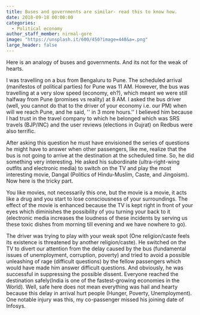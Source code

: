 ```yaml
---
title: Buses and governments are similar- read this to know how.
date: 2018-09-18 00:00:00
categories:
  - Political economy
author_staff_member: nirmal-gore
image: "https://unsplash.it/600/450?image=448&a=.png"
large_header: false
---
```


Here is an analogy of buses and governments. And its not for the weak of hearts. 

I was travelling on a bus from Bengaluru to Pune. The scheduled arrival (manifestos of political parties) for Pune was 11 AM. However, the bus was travelling at a very slow speed (economy, eh?), which meant we were still halfway from Pune (promises vs reality) at 8 AM. I asked the bus driver (well, you cannot do that to the driver of your economy i.e. our PM) when will we reach Pune, and he said, '' in 3 more hours.'' I believed him because I had trust in the travel company to which he belonged which was SRS travels (BJP/INC) and the user reviews (elections in Gujrat) on Redbus were also terrific. 

After asking this question he must have envisioned the series of questions he might have to answer when other passengers, like me, realize that the bus is not going to arrive at the destination at the scheduled time. So, he did something very interesting. He asked his subordinate (ultra-right-wing outfits and electronic media) to switch on the TV and play the most interesting movie, Dangal (Politics of Hindu-Muslim, Caste, and Jingoism). Now here is the tricky part. 

You like movies, not necessarily this one, but the movie is a movie, it acts like a drug and you start to lose consciousness of your surroundings. The effect of the movie is enhanced because the TV is kept right in front of your eyes which diminishes the possibility of you turning your back to it (electronic media increases the loudness of these incidents by serving us these toxic dishes from morning till evening and we have nowhere to go). 

The driver was trying to play with your weak spot (One religion/caste feels its existence is threatened by another religion/caste). He switched on the TV to divert our attention from the delay caused by the bus (fundamental issues of unemployment, corruption, poverty) and tried to avoid a possible unleashing of rage (difficult questions) by the fellow passengers which would have made him answer difficult questions. And obviously, he was successful in suppressing the possible dissent. Everyone reached the destination safely(India is one of the fastest-growing economies in the World). Well, safe here does not mean everything was hail and hearty because this delay in arrival hurt people (Hunger, Poverty, Unemployment). One notable injury was this, my co-passenger missed his joining date of Infosys.
